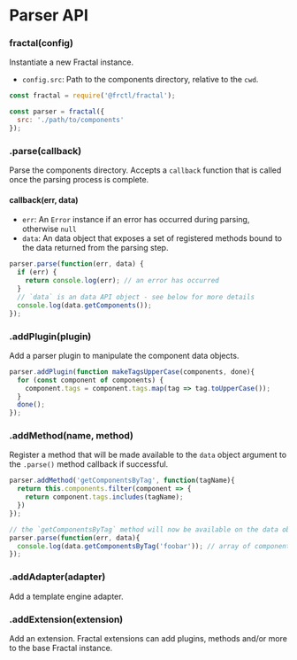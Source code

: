 # Parser API

### fractal(config)

Instantiate a new Fractal instance.

* `config.src`: Path to the components directory, relative to the `cwd`.

```js
const fractal = require('@frctl/fractal');

const parser = fractal({
  src: './path/to/components'
});
```

### .parse(callback)

Parse the components directory. Accepts a `callback` function that is called once the parsing process is complete.

#### callback(err, data)

* `err`: An `Error` instance if an error has occurred during parsing, otherwise `null`
* `data`: An data object that exposes a set of registered methods bound to the data returned from the parsing step.

```js
parser.parse(function(err, data) {
  if (err) {
    return console.log(err); // an error has occurred
  }
  // `data` is an data API object - see below for more details
  console.log(data.getComponents());
});
```

### .addPlugin(plugin)

Add a parser plugin to manipulate the component data objects.

```js
parser.addPlugin(function makeTagsUpperCase(components, done){
  for (const component of components) {
    component.tags = component.tags.map(tag => tag.toUpperCase());
  }
  done();
});
```

### .addMethod(name, method)

Register a method that will be made available to the `data` object argument to the `.parse()` method callback if successful.

```js
parser.addMethod('getComponentsByTag', function(tagName){
  return this.components.filter(component => {
    return component.tags.includes(tagName);
  })
});

// the `getComponentsByTag` method will now be available on the data object returned by the .parse() method
parser.parse(function(err, data){
  console.log(data.getComponentsByTag('foobar')); // array of components with the tag 'foobar'
});
```

### .addAdapter(adapter)

Add a template engine adapter.

### .addExtension(extension)

Add an extension. Fractal extensions can add plugins, methods and/or more to the base Fractal instance.
